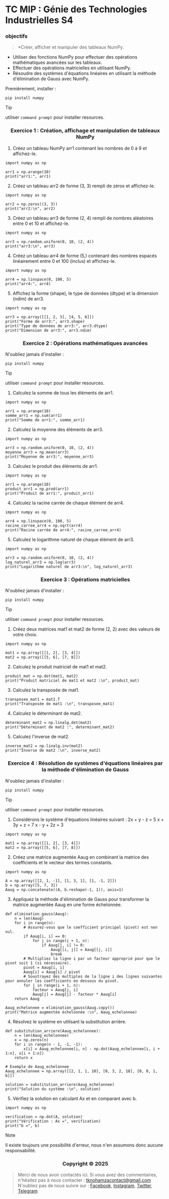 # TC MIP : Génie des Technologies Industrielles S4


### <a name="objectifs"></a> objectifs


> *Créer, afficher et manipuler des tableaux NumPy.
* Utiliser des fonctions NumPy pour effectuer des opérations mathématiques avancées sur les tableaux.
* Effectuer des opérations matricielles en utilisant NumPy.
* Résoudre des systèmes d'équations linéaires en utilisant la méthode d'élimination de Gauss avec NumPy.


Premièrement, installer :


```shell
pip install numpy
```


> [!TIP]
> utiliser `command prompt` pour installer resources.


</p>
<h3 align="center">Exercice 1 : Création, affichage et manipulation de tableaux NumPy</h3>
<p align="center">
</p>


1. Créez un tableau NumPy arr1 contenant les nombres de 0 à 9 et affichez-le.


```shell
import numpy as np

arr1 = np.arange(10)
print("arr1:", arr1)
```

2. Créez un tableau arr2 de forme (3, 3) rempli de zéros et affichez-le.


```shell
import numpy as np

arr2 = np.zeros((3, 3))
print("arr2:\n", arr2)
```


3. Créez un tableau arr3 de forme (2, 4) rempli de nombres aléatoires entre 0 et 10 et affichez-le.


```shell
import numpy as np

arr3 = np.random.uniform(0, 10, (2, 4))
print("arr3:\n", arr3)
```

4. Créez un tableau arr4 de forme (5,) contenant des nombres espacés linéairement entre 0 et 100 (inclus) et affichez-le.


```shell
import numpy as np

arr4 = np.linspace(0, 100, 5)
print("arr4:", arr4)
```

5. Affichez la forme (shape), le type de données (dtype) et la dimension (ndim) de arr3.


```shell
import numpy as np

arr3 = np.array([[1, 2, 3], [4, 5, 6]])
print("Forme de arr3:", arr3.shape)
print("Type de données de arr3:", arr3.dtype)
print("Dimension de arr3:", arr3.ndim)
```


</p>
<h3 align="center">Exercice 2 : Opérations mathématiques avancées</h3>
<p align="center">
</p>

N'oubliez jamais d'installer :

```shell
pip install numpy
```

> [!TIP]
> utiliser `command prompt` pour installer resources.


1. Calculez la somme de tous les éléments de arr1.


```shell
import numpy as np

arr1 = np.arange(10)
somme_arr1 = np.sum(arr1)
print("Somme de arr1:", somme_arr1)
```

2. Calculez la moyenne des éléments de arr3.


```shell
import numpy as np

arr3 = np.random.uniform(0, 10, (2, 4))
moyenne_arr3 = np.mean(arr3)
print("Moyenne de arr3:", moyenne_arr3)
```

3. Calculez le produit des éléments de arr1.


```shell
import numpy as np

arr1 = np.arange(10)
produit_arr1 = np.prod(arr1)
print("Produit de arr1:", produit_arr1)
```

4. Calculez la racine carrée de chaque élément de arr4.


```shell
import numpy as np

arr4 = np.linspace(0, 100, 5)
racine_carree_arr4 = np.sqrt(arr4)
print("Racine carrée de arr4:", racine_carree_arr4)
```

5. Calculez le logarithme naturel de chaque élément de arr3.


```shell
import numpy as np

arr3 = np.random.uniform(0, 10, (2, 4))
log_naturel_arr3 = np.log(arr3)
print("Logarithme naturel de arr3:\n", log_naturel_arr3)
```

</p>
<h3 align="center">Exercice 3 : Opérations matricielles</h3>
<p align="center">
</p>

N'oubliez jamais d'installer :

```shell
pip install numpy
```

> [!TIP]
> utiliser `command prompt` pour installer resources.


1. Créez deux matrices mat1 et mat2 de forme (2, 2) avec des valeurs de votre choix.


```shell
import numpy as np

mat1 = np.array([[1, 2], [3, 4]])
mat2 = np.array([[5, 6], [7, 8]])
```

2. Calculez le produit matriciel de mat1 et mat2.


```shell
produit_mat = np.dot(mat1, mat2)
print("Produit matriciel de mat1 et mat2 :\n", produit_mat)
```

3. Calculez la transposée de mat1.


```shell
transposee_mat1 = mat1.T
print("Transposée de mat1 :\n", transposee_mat1)
```

4. Calculez le déterminant de mat2.


```shell
determinant_mat2 = np.linalg.det(mat2)
print("Déterminant de mat2 :", determinant_mat2)
```

5. Calculez l'inverse de mat2.


```shell
inverse_mat2 = np.linalg.inv(mat2)
print("Inverse de mat2 :\n", inverse_mat2)
```

</p>
<h3 align="center">Exercice 4 : Résolution de systèmes d'équations linéaires par la méthode d'élimination de Gauss</h3>
<p align="center">
</p>

N'oubliez jamais d'installer :

```shell
pip install numpy
```

> [!TIP]
> utiliser `command prompt` pour installer resources.


1. Considérons le système d'équations linéaires suivant :
    2x + y - z = 5
    x + 3y + z = 7
    x - y + 2z = 3


```shell
import numpy as np

mat1 = np.array([[1, 2], [3, 4]])
mat2 = np.array([[5, 6], [7, 8]])
```

2. Créez une matrice augmentée Aaug en combinant la matrice des coefficients et le vecteur des termes constants.


```shell
import numpy as np

A = np.array([[2, 1, -1], [1, 3, 1], [1, -1, 2]])
b = np.array([5, 7, 3])
Aaug = np.concatenate((A, b.reshape(-1, 1)), axis=1)
```

3. Appliquez la méthode d'élimination de Gauss pour transformer la matrice augmentée Aaug en une forme échelonnée.


```shell
def elimination_gauss(Aaug):
    n = len(Aaug)
    for i in range(n):
        # Assurez-vous que le coefficient principal (pivot) est non nul.
        if Aaug[i, i] == 0:
            for j in range(i + 1, n):
                if Aaug[j, i] != 0:
                    Aaug[[i, j]] = Aaug[[j, i]]
                    break
        # Multipliez la ligne i par un facteur approprié pour que le pivot soit 1 (si nécessaire).
        pivot = Aaug[i, i]
        Aaug[i] = Aaug[i] / pivot
        # Soustrayez des multiples de la ligne i des lignes suivantes pour annuler les coefficients en dessous du pivot.
        for j in range(i + 1, n):
            facteur = Aaug[j, i]
            Aaug[j] = Aaug[j] - facteur * Aaug[i]
    return Aaug

Aaug_echelonnee = elimination_gauss(Aaug.copy())
print("Matrice augmentée échelonnée :\n", Aaug_echelonnee)
```

4. Résolvez le système en utilisant la substitution arrière.


```shell
def substitution_arriere(Aaug_echelonnee):
    n = len(Aaug_echelonnee)
    x = np.zeros(n)
    for i in range(n - 1, -1, -1):
        x[i] = Aaug_echelonnee[i, n] - np.dot(Aaug_echelonnee[i, i + 1:n], x[i + 1:n])
    return x

# Exemple de Aaug_echelonnee
Aaug_echelonnee = np.array([[2, 1, 1, 10], [0, 3, 2, 18], [0, 0, 1, 6]])

solution = substitution_arriere(Aaug_echelonnee)
print("Solution du système :\n", solution)
```

5. Vérifiez la solution en calculant Ax et en comparant avec b.


```shell
import numpy as np

verification = np.dot(A, solution)
print("Vérification : Ax =", verification)
print("b =", b)
```


> [!NOTE]
> Il existe toujours une possibilité d'erreur, nous n'en assumons donc aucune responsabilité.

</p>
<h3 align="center">Copyright © 2025</h3>
<p align="center">
</p>

> Merci de nous avoir contactés ici. Si vous avez des commentaires, n'hésitez pas à nous contacter :
tknohamzacontact@gmail.com
N'oubliez pas de nous suivre sur :
<a href="https://facebook.com/tknohamza">Facebook</a>, <a href="https://instagram.com/r/tknohamza">Instagram</a>, <a href="https://twitter.com/tknohamza">Twitter</a>, <a href="https://t.me/tknohamzachannel">Telegram</a>
